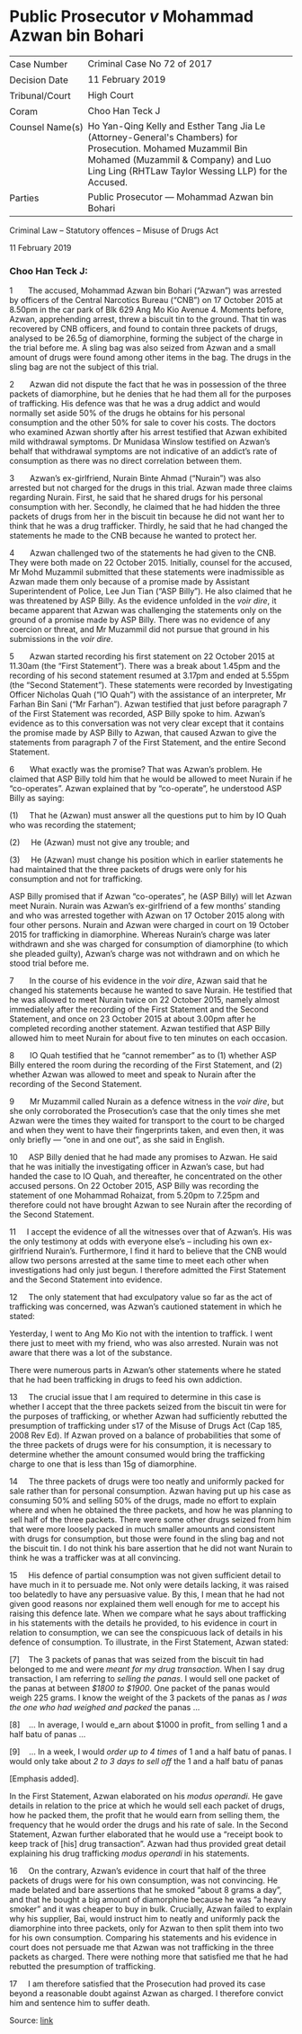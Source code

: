 # Public Prosecutor _v_ Mohammad Azwan bin Bohari  

<table id="info-table"><tbody><tr class="info-row"><td class="txt-label" style="padding: 4px 0px; white-space: nowrap" valign="top">Case Number</td><td class="txt-body">Criminal Case No 72 of 2017</td></tr><tr class="info-row"><td class="txt-label" style="padding: 4px 0px; white-space: nowrap" valign="top">Decision Date</td><td class="txt-body">11 February 2019</td></tr><tr class="info-row"><td class="txt-label" style="padding: 4px 0px; white-space: nowrap" valign="top">Tribunal/Court</td><td class="txt-body">High Court</td></tr><tr class="info-row"><td class="txt-label" style="padding: 4px 0px; white-space: nowrap" valign="top">Coram</td><td class="txt-body">Choo Han Teck J</td></tr><tr class="info-row"><td class="txt-label" style="padding: 4px 0px; white-space: nowrap" valign="top">Counsel Name(s)</td><td class="txt-body">Ho Yan-Qing Kelly and Esther Tang Jia Le (Attorney-General's Chambers) for Prosecution. Mohamed Muzammil Bin Mohamed (Muzammil &amp; Company) and Luo Ling Ling (RHTLaw Taylor Wessing LLP) for the Accused.</td></tr><tr class="info-row"><td class="txt-label" style="padding: 4px 0px; white-space: nowrap" valign="top">Parties</td><td class="txt-body">Public Prosecutor — Mohammad Azwan bin Bohari</td></tr></tbody></table>

Criminal Law – Statutory offences – Misuse of Drugs Act

11 February 2019

### Choo Han Teck J:

1       The accused, Mohammad Azwan bin Bohari (“Azwan”) was arrested by officers of the Central Narcotics Bureau (“CNB”) on 17 October 2015 at 8.50pm in the car park of Blk 629 Ang Mo Kio Avenue 4. Moments before, Azwan, apprehending arrest, threw a biscuit tin to the ground. That tin was recovered by CNB officers, and found to contain three packets of drugs, analysed to be 26.5g of diamorphine, forming the subject of the charge in the trial before me. A sling bag was also seized from Azwan and a small amount of drugs were found among other items in the bag. The drugs in the sling bag are not the subject of this trial.

2       Azwan did not dispute the fact that he was in possession of the three packets of diamorphine, but he denies that he had them all for the purposes of trafficking. His defence was that he was a drug addict and would normally set aside 50% of the drugs he obtains for his personal consumption and the other 50% for sale to cover his costs. The doctors who examined Azwan shortly after his arrest testified that Azwan exhibited mild withdrawal symptoms. Dr Munidasa Winslow testified on Azwan’s behalf that withdrawal symptoms are not indicative of an addict’s rate of consumption as there was no direct correlation between them.

3       Azwan’s ex-girlfriend, Nurain Binte Ahmad (“Nurain”) was also arrested but not charged for the drugs in this trial. Azwan made three claims regarding Nurain. First, he said that he shared drugs for his personal consumption with her. Secondly, he claimed that he had hidden the three packets of drugs from her in the biscuit tin because he did not want her to think that he was a drug trafficker. Thirdly, he said that he had changed the statements he made to the CNB because he wanted to protect her.

4       Azwan challenged two of the statements he had given to the CNB. They were both made on 22 October 2015. Initially, counsel for the accused, Mr Mohd Muzammil submitted that these statements were inadmissible as Azwan made them only because of a promise made by Assistant Superintendent of Police, Lee Jun Tian (“ASP Billy”). He also claimed that he was threatened by ASP Billy. As the evidence unfolded in the _voir dire_, it became apparent that Azwan was challenging the statements only on the ground of a promise made by ASP Billy. There was no evidence of any coercion or threat, and Mr Muzammil did not pursue that ground in his submissions in the _voir dire_.

5       Azwan started recording his first statement on 22 October 2015 at 11.30am (the “First Statement”). There was a break about 1.45pm and the recording of his second statement resumed at 3.17pm and ended at 5.55pm (the “Second Statement”). These statements were recorded by Investigating Officer Nicholas Quah (“IO Quah”) with the assistance of an interpreter, Mr Farhan Bin Sani (“Mr Farhan”). Azwan testified that just before paragraph 7 of the First Statement was recorded, ASP Billy spoke to him. Azwan’s evidence as to this conversation was not very clear except that it contains the promise made by ASP Billy to Azwan, that caused Azwan to give the statements from paragraph 7 of the First Statement, and the entire Second Statement.

6       What exactly was the promise? That was Azwan’s problem. He claimed that ASP Billy told him that he would be allowed to meet Nurain if he “co-operates”. Azwan explained that by “co-operate”, he understood ASP Billy as saying:

(1)     That he (Azwan) must answer all the questions put to him by IO Quah who was recording the statement;

(2)     He (Azwan) must not give any trouble; and

(3)     He (Azwan) must change his position which in earlier statements he had maintained that the three packets of drugs were only for his consumption and not for trafficking.

ASP Billy promised that if Azwan “co-operates”, he (ASP Billy) will let Azwan meet Nurain. Nurain was Azwan’s ex-girlfriend of a few months’ standing and who was arrested together with Azwan on 17 October 2015 along with four other persons. Nurain and Azwan were charged in court on 19 October 2015 for trafficking in diamorphine. Whereas Nurain’s charge was later withdrawn and she was charged for consumption of diamorphine (to which she pleaded guilty), Azwan’s charge was not withdrawn and on which he stood trial before me.

7       In the course of his evidence in the _voir dire_, Azwan said that he changed his statements because he wanted to save Nurain. He testified that he was allowed to meet Nurain twice on 22 October 2015, namely almost immediately after the recording of the First Statement and the Second Statement, and once on 23 October 2015 at about 3.00pm after he completed recording another statement. Azwan testified that ASP Billy allowed him to meet Nurain for about five to ten minutes on each occasion.

8       IO Quah testified that he “cannot remember” as to (1) whether ASP Billy entered the room during the recording of the First Statement, and (2) whether Azwan was allowed to meet and speak to Nurain after the recording of the Second Statement.

9       Mr Muzammil called Nurain as a defence witness in the _voir dire_, but she only corroborated the Prosecution’s case that the only times she met Azwan were the times they waited for transport to the court to be charged and when they went to have their fingerprints taken, and even then, it was only briefly — “one in and one out”, as she said in English.

10     ASP Billy denied that he had made any promises to Azwan. He said that he was initially the investigating officer in Azwan’s case, but had handed the case to IO Quah, and thereafter, he concentrated on the other accused persons. On 22 October 2015, ASP Billy was recording the statement of one Mohammad Rohaizat, from 5.20pm to 7.25pm and therefore could not have brought Azwan to see Nurain after the recording of the Second Statement.

11     I accept the evidence of all the witnesses over that of Azwan’s. His was the only testimony at odds with everyone else’s – including his own ex-girlfriend Nurain’s. Furthermore, I find it hard to believe that the CNB would allow two persons arrested at the same time to meet each other when investigations had only just begun. I therefore admitted the First Statement and the Second Statement into evidence.

12     The only statement that had exculpatory value so far as the act of trafficking was concerned, was Azwan’s cautioned statement in which he stated:

Yesterday, I went to Ang Mo Kio not with the intention to traffick. I went there just to meet with my friend, who was also arrested. Nurain was not aware that there was a lot of the substance.

There were numerous parts in Azwan’s other statements where he stated that he had been trafficking in drugs to feed his own addiction.

13     The crucial issue that I am required to determine in this case is whether I accept that the three packets seized from the biscuit tin were for the purposes of trafficking, or whether Azwan had sufficiently rebutted the presumption of trafficking under s17 of the Misuse of Drugs Act (Cap 185, 2008 Rev Ed). If Azwan proved on a balance of probabilities that some of the three packets of drugs were for his consumption, it is necessary to determine whether the amount consumed would bring the trafficking charge to one that is less than 15g of diamorphine.

14     The three packets of drugs were too neatly and uniformly packed for sale rather than for personal consumption. Azwan having put up his case as consuming 50% and selling 50% of the drugs, made no effort to explain where and when he obtained the three packets, and how he was planning to sell half of the three packets. There were some other drugs seized from him that were more loosely packed in much smaller amounts and consistent with drugs for consumption, but those were found in the sling bag and not the biscuit tin. I do not think his bare assertion that he did not want Nurain to think he was a trafficker was at all convincing.

15     His defence of partial consumption was not given sufficient detail to have much in it to persuade me. Not only were details lacking, it was raised too belatedly to have any persuasive value. By this, I mean that he had not given good reasons nor explained them well enough for me to accept his raising this defence late. When we compare what he says about trafficking in his statements with the details he provided, to his evidence in court in relation to consumption, we can see the conspicuous lack of details in his defence of consumption. To illustrate, in the First Statement, Azwan stated:

\[7\]    The 3 packets of panas that was seized from the biscuit tin had belonged to me and were _meant for my drug transaction_. When I say drug transaction, I am referring to _selling the panas_. I would sell one packet of the panas at between _$1800 to $1900_. One packet of the panas would weigh 225 grams. I know the weight of the 3 packets of the panas as _I was the one who had weighed and packed_ the panas …

\[8\]    … In average, I would e_arn about $1000 in profit_ from selling 1 and a half batu of panas …

\[9\]    … In a week, I would _order up to 4 times_ of 1 and a half batu of panas. I would only take about _2 to 3 days to sell off_ the 1 and a half batu of panas

\[Emphasis added\].

In the First Statement, Azwan elaborated on his _modus operandi_. He gave details in relation to the price at which he would sell each packet of drugs, how he packed them, the profit that he would earn from selling them, the frequency that he would order the drugs and his rate of sale. In the Second Statement, Azwan further elaborated that he would use a “receipt book to keep track of \[his\] drug transaction”. Azwan had thus provided great detail explaining his drug trafficking _modus operandi_ in his statements.

16     On the contrary, Azwan’s evidence in court that half of the three packets of drugs were for his own consumption, was not convincing. He made belated and bare assertions that he smoked “about 8 grams a day”, and that he bought a big amount of diamorphine because he was “a heavy smoker” and it was cheaper to buy in bulk. Crucially, Azwan failed to explain why his supplier, Bai, would instruct him to neatly and uniformly pack the diamorphine into three packets, only for Azwan to then split them into two for his own consumption. Comparing his statements and his evidence in court does not persuade me that Azwan was not trafficking in the three packets as charged. There were nothing more that satisfied me that he had rebutted the presumption of trafficking.

17     I am therefore satisfied that the Prosecution had proved its case beyond a reasonable doubt against Azwan as charged. I therefore convict him and sentence him to suffer death.


Source: [link](https://www.lawnet.sg:443/lawnet/web/lawnet/free-resources?p_p_id=freeresources_WAR_lawnet3baseportlet&p_p_lifecycle=1&p_p_state=normal&p_p_mode=view&_freeresources_WAR_lawnet3baseportlet_action=openContentPage&_freeresources_WAR_lawnet3baseportlet_docId=%2FJudgment%2F22805-SSP.xml)